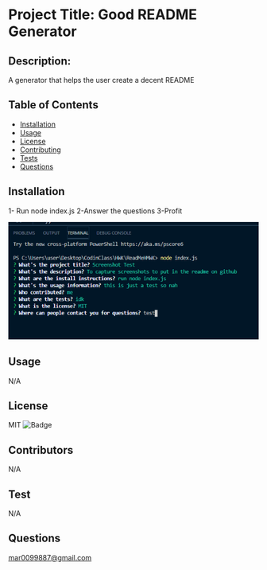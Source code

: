 
  # Project Title:  Good README Generator

  ## Description: 
  A generator that helps the user create a decent README

  ## Table of Contents

  * [Installation](#installation)
  * [Usage](#usage)
  * [License](#license)
  * [Contributing](#contributors)
  * [Tests](#tests)
  * [Questions](#questions)


  ## Installation
  1- Run node index.js   2-Answer the questions    3-Profit
  
  
  ![](images/overall.png)

  ## Usage
  N/A

   ## License
  MIT
  ![Badge](https://img.shields.io/badge/License-MIT-blueviolet)

   ## Contributors
  N/A

  ## Test
  N/A
    
   ## Questions
  mar0099887@gmail.com


